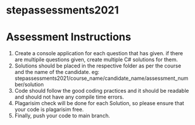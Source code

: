 # stepassessments2021

# Assessment Instructions

1) Create a console application for each question that has given. if there are multipile questions given, create multiple C# solutions for them.
2) Solutions should be placed in the respective folder as per the course and the name of the candidate.
    eg: stepassessments2021/course_name/candidate_name/assessment_number/solution
3) Code should follow the good coding practices and it should be readable and should not have any compile time errors.
4) Plagarisim check will be done for each Solution, so please ensure that your code is plagarisim free.
5) Finally, push your code to main  branch.